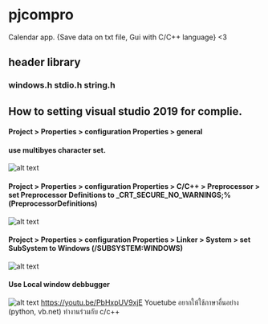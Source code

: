 # pjcompro
Calendar app. {Save data on txt file, Gui with C/C++ language} <3
## header library
### windows.h stdio.h string.h
## How to setting visual studio 2019 for complie.
####  Project > Properties > configuration Properties > general
####  use multibyes character set.
![alt text](https://cdn.discordapp.com/attachments/514478065829543977/573122837334982664/unknown.png)
#### Project > Properties > configuration Properties > C/C++ > Preprocessor >  set Preprocessor Definitions to _CRT_SECURE_NO_WARNINGS;%(PreprocessorDefinitions)
![alt text](https://cdn.discordapp.com/attachments/514478065829543977/573125301660418050/unknown.png)
#### Project > Properties > configuration Properties > Linker > System > set SubSystem to Windows (/SUBSYSTEM:WINDOWS)
![alt text](https://cdn.discordapp.com/attachments/514478065829543977/573127995468939274/unknown.png)
#### Use Local window debbugger
![alt text](https://cdn.discordapp.com/attachments/514478065829543977/573128349149429801/unknown.png)
https://youtu.be/PbHxpUV9xjE Youetube
อยากให้ใช้ภาษาอื่นอย่าง (python, vb.net) ทำงานร่วมกับ c/c++ 
